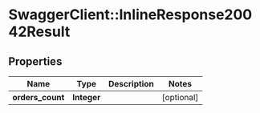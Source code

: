 # SwaggerClient::InlineResponse20042Result

## Properties
Name | Type | Description | Notes
------------ | ------------- | ------------- | -------------
**orders_count** | **Integer** |  | [optional] 


